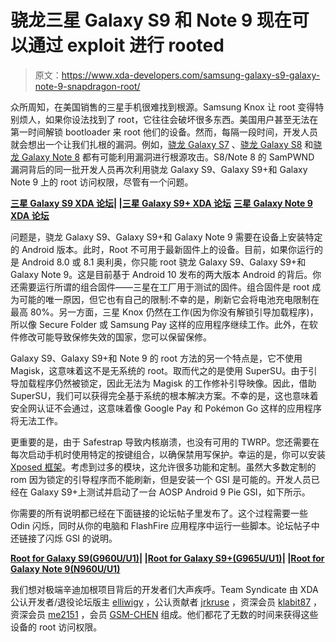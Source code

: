 # 骁龙三星 Galaxy S9 和 Note 9 现在可以通过 exploit 进行 rooted

> 原文：<https://www.xda-developers.com/samsung-galaxy-s9-galaxy-note-9-snapdragon-root/>

众所周知，在美国销售的三星手机很难找到根源。Samsung Knox 让 root 变得特别烦人，如果你设法找到了 root，它往往会破坏很多东西。美国用户甚至无法在第一时间解锁 bootloader 来 root 他们的设备。然而，每隔一段时间，开发人员就会想出一个让我们扎根的漏洞。例如，[骁龙 Galaxy S7](https://www.xda-developers.com/att-galaxy-s7-has-finally-been-rooted/) 、[骁龙 Galaxy S8](https://www.xda-developers.com/sampwnd-root-galaxy-s8-snapdragon/) 和[骁龙 Galaxy Note 8](https://www.xda-developers.com/samsung-galaxy-note-8-root-samfail/) 都有可能利用漏洞进行根源攻击。S8/Note 8 的 SamPWND 漏洞背后的同一批开发人员再次利用骁龙 Galaxy S9、Galaxy S9+和 Galaxy Note 9 上的 root 访问权限，尽管有一个问题。

**[三星 Galaxy S9 XDA 论坛](https://forum.xda-developers.com/galaxy-s9)| |[三星 Galaxy S9+ XDA 论坛](https://forum.xda-developers.com/galaxy-s9-plus)** **[三星 Galaxy Note 9 XDA 论坛](https://forum.xda-developers.com/galaxy-note-9)**

问题是，骁龙 Galaxy S9、Galaxy S9+和 Galaxy Note 9 需要在设备上安装特定的 Android 版本。此时，Root 不可用于最新固件上的设备。目前，如果你运行的是 Android 8.0 或 8.1 奥利奥，你只能 root 骁龙 Galaxy S9、Galaxy S9+和 Galaxy Note 9。这是目前基于 Android 10 发布的两大版本 Android 的背后。你还需要运行所谓的组合固件——三星在工厂用于测试的固件。组合固件是 root 成为可能的唯一原因，但它也有自己的限制:不幸的是，刷新它会将电池充电限制在最高 80%。另一方面，三星 Knox 仍然在工作(因为你没有解锁引导加载程序)，所以像 Secure Folder 或 Samsung Pay 这样的应用程序继续工作。此外，在软件修改可能导致保修失效的国家，您可以保留保修。

Galaxy S9、Galaxy S9+和 Note 9 的 root 方法的另一个特点是，它不使用 Magisk，这意味着这不是无系统的 root。取而代之的是使用 SuperSU。由于引导加载程序仍然被锁定，因此无法为 Magisk 的工作修补引导映像。因此，借助 SuperSU，我们可以获得完全基于系统的根本解决方案。不幸的是，这也意味着安全网认证不会通过，这意味着像 Google Pay 和 Pokémon Go 这样的应用程序将无法工作。

更重要的是，由于 Safestrap 导致内核崩溃，也没有可用的 TWRP。您还需要在每次启动手机时使用特定的按键组合，以确保禁用写保护。幸运的是，你可以安装 [Xposed 框架](https://www.xda-developers.com/xposed-framework-for-android-oreo-beta/)。考虑到过多的模块，这允许很多功能和定制。虽然大多数定制的 rom 因为锁定的引导程序而不能刷新，但是安装一个 GSI 是可能的。开发人员已经在 Galaxy S9+上测试并启动了一台 AOSP Android 9 Pie GSI，如下所示。

你需要的所有说明都已经在下面链接的论坛帖子里发布了。这个过程需要一些 Odin 闪烁，同时从你的电脑和 FlashFire 应用程序中运行一些脚本。论坛帖子中还链接了闪烁 GSI 的说明。

**[Root for Galaxy S9(G960U/U1)](https://forum.xda-developers.com/galaxy-s9/samsung-galaxy-s9--s9-snapdragon-roms-kernels-recoveries--other-development/root-t4041815/post81608559#post81608559)| |[Root for Galaxy S9+(G965U/U1)](https://forum.xda-developers.com/galaxy-s9/samsung-galaxy-s9--s9-snapdragon-roms-kernels-recoveries--other-development/root-t4043707/)| |[Root for Galaxy Note 9(N960U/U1)](https://forum.xda-developers.com/galaxy-note-9/samsung-galaxy-note-9-snapdragon-roms-kernels-recoveries--other-development/root-extreme-syndicate-t4043723)**

我们想对极端辛迪加根项目背后的开发者们大声疾呼。Team Syndicate 由 XDA 公认开发者/退役论坛版主 [elliwigy](https://forum.xda-developers.com/member.php?u=3812611) ，公认贡献者 [jrkruse](https://forum.xda-developers.com/member.php?u=1949695) ，资深会员 [klabit87](https://forum.xda-developers.com/member.php?u=4168602) ，资深会员 [me2151](https://forum.xda-developers.com/member.php?u=4591212) ，会员 [GSM-CHEN](https://forum.xda-developers.com/member.php?u=425309) 组成。他们都花了无数的时间来获得这些设备的 root 访问权限。